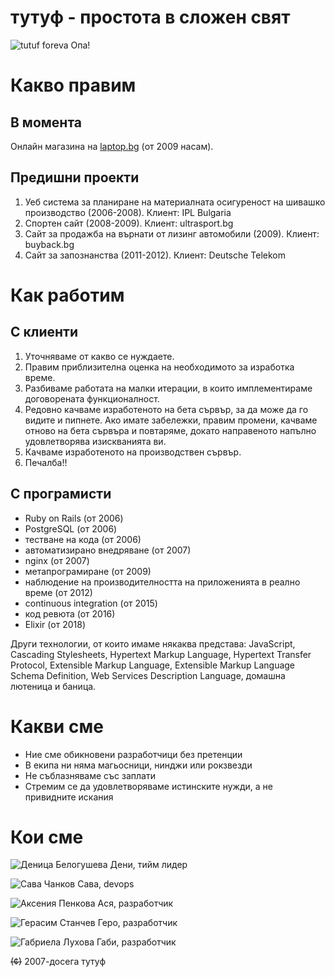 # тутуф - простота в сложен свят

![tutuf foreva](https://pbs.twimg.com/profile_images/793585723995807745/41tCv4x5_bigger.jpg) Опа!

# Какво правим

## В момента 
Онлайн магазина на [laptop.bg](http://laptop.bg) (от 2009 насам). 

## Предишни проекти
1. Уеб система за планиране на материалната осигуреност на шивашко производство (2006-2008). Клиент: IPL Bulgaria
2. Спортен сайт (2008-2009). Клиент: ultrasport.bg
3. Сайт за продажба на върнати от лизинг автомобили (2009). Клиент: buyback.bg
4. Сайт за запознанства (2011-2012). Клиент: Deutsche Telekom

# Как работим

## С клиенти
1. Уточняваме от какво се нуждаете. 
1. Правим приблизителна оценка на необходимото за изработка време.
1. Разбиваме работата на малки итерации, в които имплементираме договорената функционалност. 
1. Редовно качваме изработеното на бета сървър, за да може да го видите и пипнете. Ако имате забележки, правим промени, качваме отново на бета сървъра и повтаряме, докато направеното напълно удовлетворява изискванията ви.
1. Качваме изработеното на производствен сървър.
1. Печалба!!

## С програмисти
* Ruby on Rails (от 2006)
* PostgreSQL (от 2006)
* тестване на кода (от 2006)
* автоматизирано внедряване (от 2007)
* nginx (от 2007)
* метапрограмиране (от 2009)
* наблюдение на производителността на приложенията в реално време (от 2012)
* continuous integration (от 2015)
* код ревюта (от 2016)
* Elixir (от 2018)

Други технологии, от които имаме някаква представа: JavaScript, Cascading Stylesheets, Hypertext Markup Language, Hypertext Transfer Protocol, Extensible Markup Language, Extensible Markup Language Schema Definition, Web Services Description Language, домашна лютеница и баница.

# Какви сме
* Ние сме обикновени разработчици без претенции
* В екипа ни няма магьосници, нинджи или рокзвезди 
* Не съблазняваме със заплати
* Стремим се да удовлетворяваме истинските нужди, а не привидните искания

# Кои сме
![Деница Белогушева](images/deni.png)
Дени, тийм лидер

![Сава Чанков](images/sava.png)
Сава, devops

![Аксения Пенкова](images/asya.png)
Ася, разработчик

![Герасим Станчев](images/gero.png)
Геро, разработчик

![Габриела Лухова](images/gabi.png)
Габи, разработчик

~~(¢)~~ 2007-досега тутуф

